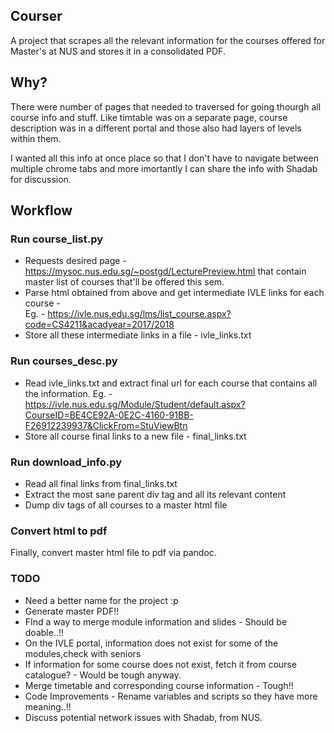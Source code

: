 ## Courser

A project that scrapes all the relevant information for the courses offered for Master's at NUS and stores it in a consolidated PDF.

## Why?

There were number of pages that needed to traversed for going thourgh all course info and stuff. Like timtable was on a separate page, course description was in a different portal and those also had layers of levels within them. 

I wanted all this info at once place so that I don't have to navigate between multiple chrome tabs and more imortantly I can share the info with Shadab for discussion.


## Workflow

### Run course_list.py

* Requests desired page - https://mysoc.nus.edu.sg/~postgd/LecturePreview.html that contain master list of courses that'll be offered this sem.
* Parse html obtained from above and get intermediate IVLE links for each course -  
Eg. - https://ivle.nus.edu.sg/lms/list_course.aspx?code=CS4211&acadyear=2017/2018
* Store all these intermediate links in a file - ivle_links.txt


### Run courses_desc.py

* Read ivle_links.txt and extract final url for each course that contains all the information.
Eg. - https://ivle.nus.edu.sg/Module/Student/default.aspx?CourseID=BE4CE92A-0E2C-4160-91BB-F26912239937&ClickFrom=StuViewBtn
* Store all course final links to a new file - final_links.txt

### Run download_info.py

* Read all final links from final_links.txt
* Extract the most sane parent div tag and all its relevant content
* Dump div tags of all courses to a master html file


### Convert html to pdf

Finally, convert master html file to pdf via pandoc.


### TODO

* Need a better name for the project :p
* Generate master PDF!!
* FInd a way to merge module information and slides - Should be doable..!!
* On the IVLE portal, information does not exist for some of the modules,check with seniors
* If information for some course does not exist, fetch it from course catalogue? - Would be tough anyway.
* Merge timetable and corresponding course information - Tough!!
* Code Improvements - Rename variables and scripts so they have more meaning..!!
* Discuss potential network issues with Shadab, from NUS.

